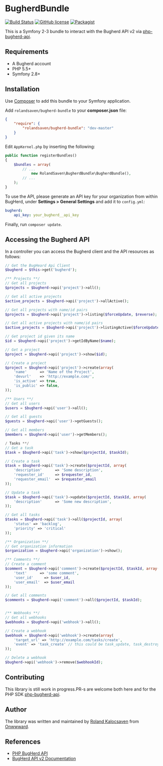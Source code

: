 # BugherdBundle

[![Build Status](https://travis-ci.org/rolandsaven/bugherd-bundle.svg?branch=master)](https://travis-ci.org/rolandsaven/bugherd-bundle)
[![GitHub license](https://img.shields.io/badge/license-MIT-blue.svg)](https://raw.githubusercontent.com/rolandsaven/bugherd-bundle/master/LICENSE)
[![Packagist](https://img.shields.io/packagist/v/rolandsaven/bugherd-bundle.svg)](https://packagist.org/packages/rolandsaven/bugherd-bundle)

This is a Symfony 2-3 bundle to interact with the Bugherd API v2 via  [php-bugherd-api](https://github.com/beleneglorion/php-bugherd-api).

## Requirements

- A Bugherd account
- PHP 5.5+
- Symfony 2.8+



## Installation

Use [Composer](https://getcomposer.org) to add this bundle to your Symfony application.

Add `rolandsaven/bugherd-bundle` to your **composer.json** file:

```json
{
    "require": {
        "rolandsaven/bugherd-bundle": "dev-master"
    }
}
```


Edit `AppKernel.php` by inserting the following:

```php
public function registerBundles()
{
    $bundles = array(
        // ...
            new RolandSaven\BugherdBundle\BugherdBundle(),
        // ...
    );
}
```

To use the API, please generate an API key for your organization from within BugHerd, under **Settings > General Settings** and add it to `config.yml`:

```yaml
bugherd:
    api_key: your_bugherd__api_key
```

Finally, run `composer update`.

## Accessing the Bugherd API

In a controller you can access the Bugherd client and the API resources
as follows: 

```php
// Get the BugHeard Api Client
$bugherd = $this->get('bugherd');

/** Projects **/
// Get all projects
$projects = $bugherd->api('project')->all();

// Get all active projects
$active_projects = $bugherd->api('project')->allActive();

// Get all projects with name/id pairs
$projects = $bugherd->api('project')->listing($forceUpdate, $reverse);

// Get all active projects with name/id pairs
$active_projects = $bugherd->api('project')->listingActive($forceUpdate, $reverse);

// Get project id given its name
$id = $bugherd->api('project')->getIdByName($name);

// Get a project
$project = $bugherd->api('project')->show($id);

// Create a project
$project = $bugherd->api('project')->create(array(
    'name'      => 'Name of the Project',
    'devurl'    => 'http://example.com/',
    'is_active' => true,
    'is_public' => false,
));

/** Users **/
// Get all users
$users = $bugherd->api('user')->all();

// Get all guests
$guests = $bugherd->api('user')->getGuests();

// Get all members
$members = $bugherd->api('user')->getMembers();

/ Tasks **/
// Get a task
$task = $bugherd->api('task')->show($projectId, $taskId);

// Create a task
$task = $bugherd->api('task')->create($projectId, array(
    'description'      => 'Some description',
    'requester_id'     => $requester_id,
    'requester_email'  => $requester_email
));

// Update a task
$task = $bugherd->api('task')->update($projectId, $taskId, array(
    'description'      => 'Some new description',
));

// Get all tasks
$tasks = $bugherd->api('task')->all($projectId, array(
    'status' => 'backlog',
    'priority' => 'critical'
));

/** Organization **/
// Get organization information
$organization = $bugherd->api('organization')->show();

/** Comments **/
// Create a comment
$comment = $bugherd->api('comment')->create($projectId, $taskId, array(
    'text'      => 'some comment',
    'user_id'     => $user_id,
    'user_email'  => $user_email
));

// Get all comments
$comments = $bugherd->api('comment')->all($projectId, $taskId);


/** Webhooks **/
// Get all webhooks
$webhooks = $bugherd->api('webhook')->all();

// Create a webhook
$webhook = $bugherd->api('webhook')->create(array(
    'target_url' => 'http://example.com/tasks/create',
    'event' => 'task_create' // this could be task_update, task_destroy, comment
));

// Delete a webhook
$bugherd->api('webhook')->remove($webhookId);
```

## Contributing

This library is still work in progress.PR-s are welcome both here and for the PHP SDK [php-bugherd-api](https://github.com/beleneglorion/php-bugherd-api).

## Author

The library was written and maintained by [Roland Kalocsaven](https://github.com/rolandsaven) 
from [Onwwward](http://onwwward.com).

## References

* [PHP BugHerd API](https://github.com/beleneglorion/php-bugherd-api)
* [BugHerd API v2 Documentation](https://www.bugherd.com/api_v2)